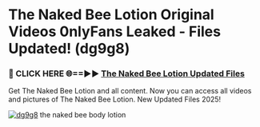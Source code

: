 # The Naked Bee Lotion Original Videos 0nlyFans Leaked - Files Updated! (dg9g8)

<h3>🔴 CLICK HERE 🌐==►► <a href="https://tinyurl.com/up5wt9bj" rel="nofollow">The Naked Bee Lotion Updated Files</a></h3>

Get The Naked Bee Lotion and all content. Now you can access all videos and pictures of The Naked Bee Lotion. New Updated Files 2025!

[![dg9g8](https://i.imgur.com/ABiUzMV.gif)](https://tinyurl.com/up5wt9bj)
the naked bee body lotion